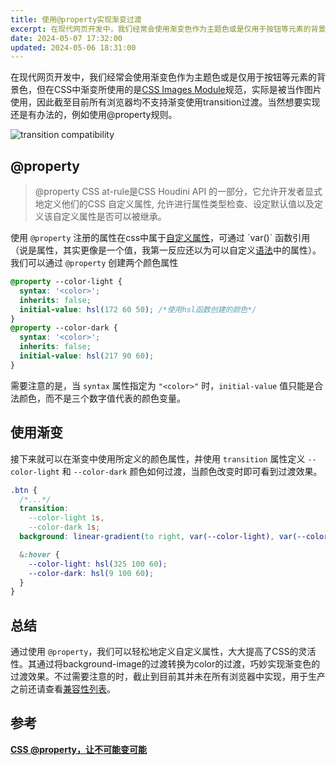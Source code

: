 ```yaml
---
title: 使用@property实现渐变过渡
excerpt: 在现代网页开发中，我们经常会使用渐变色作为主题色或是仅用于按钮等元素的背景色，但在CSS中渐变所使用的是CSS Images Module规范，实际是被当作图片使用，因此截至目前所有浏览器均不支持渐变使用transition过渡。
date: 2024-05-07 17:32:00
updated: 2024-05-06 18:31:00
---
```


在现代网页开发中，我们经常会使用渐变色作为主题色或是仅用于按钮等元素的背景色，但在CSS中渐变所使用的是[CSS Images Module](https://drafts.csswg.org/css-images-4/#linear-gradients)规范，实际是被当作图片使用，因此截至目前所有浏览器均不支持渐变使用transition过渡。当然想要实现还是有办法的，例如使用@property规则。

![transition compatibility](/post/transition-compatibility.png)

## @property

> @property CSS at-rule是CSS Houdini API 的一部分，它允许开发者显式地定义他们的CSS 自定义属性, 允许进行属性类型检查、设定默认值以及定义该自定义属性是否可以被继承。

使用 `@property` 注册的属性在css中属于[自定义属性](https://developer.mozilla.org/zh-CN/docs/Web/CSS/--*)，可通过 `var()` 函数引用（说是属性，其实更像是一个值，我第一反应还以为可以自定义[语法](https://developer.mozilla.org/zh-CN/docs/Web/CSS/Syntax)中的属性）。我们可以通过 `@property` 创建两个颜色属性

```css
@property --color-light {
  syntax: '<color>';
  inherits: false;
  initial-value: hsl(172 60 50); /*使用hsl函数创建的颜色*/
}
@property --color-dark {
  syntax: '<color>';
  inherits: false;
  initial-value: hsl(217 90 60);
}
```

需要注意的是，当 `syntax` 属性指定为 `"<color>"` 时，`initial-value` 值只能是合法颜色，而不是三个数字值代表的颜色变量。

## 使用渐变

接下来就可以在渐变中使用所定义的颜色属性，并使用 `transition` 属性定义 `--color-light` 和 `--color-dark` 颜色如何过渡，当颜色改变时即可看到过渡效果。

```css
.btn {
  /*...*/
  transition:
    --color-light 1s,
    --color-dark 1s;
  background: linear-gradient(to right, var(--color-light), var(--color-dark));

  &:hover {
    --color-light: hsl(325 100 60);
    --color-dark: hsl(9 100 60);
  }
}
```

## 总结

通过使用 `@property`，我们可以轻松地定义自定义属性，大大提高了CSS的灵活性。其通过将background-image的过渡转换为color的过渡，巧妙实现渐变色的过渡效果。不过需要注意的时，截止到目前其并未在所有浏览器中实现，用于生产之前还请查看[兼容性列表](https://caniuse.com/?search=%40property)。

## 参考

[**CSS @property，让不可能变可能**](https://segmentfault.com/a/1190000039826626)
